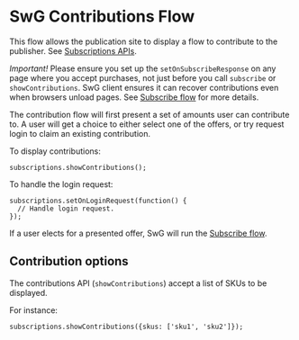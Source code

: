 <!---
Copyright 2018 The Subscribe with Google Authors. All Rights Reserved.

Licensed under the Apache License, Version 2.0 (the "License");
you may not use this file except in compliance with the License.
You may obtain a copy of the License at

     http://www.apache.org/licenses/LICENSE-2.0

Unless required by applicable law or agreed to in writing, software
distributed under the License is distributed on an "AS-IS" BASIS,
WITHOUT WARRANTIES OR CONDITIONS OF ANY KIND, either express or implied.
See the License for the specific language governing permissions and
limitations under the License.
-->

# SwG Contributions Flow

This flow allows the publication site to display a flow to contribute to
the publisher. See [Subscriptions APIs](./core-apis.md).

*Important!* Please ensure you set up the `setOnSubscribeResponse` on any page where you accept purchases, not just before you call `subscribe` or `showContributions`. SwG client ensures it can recover contributions even when browsers unload pages. See [Subscribe flow](./subscribe-flow.md) for more details.

The contribution flow will first present a set of amounts user can contribute to.
A user will get a choice to either select one of the offers, or try request login to claim an existing contribution.

To display contributions:

```
subscriptions.showContributions();
```

To handle the login request:

```
subscriptions.setOnLoginRequest(function() {
  // Handle login request.
});
```

If a user elects for a presented offer, SwG will run the [Subscribe flow](./subscribe-flow.md).


## Contribution options

The contributions API (`showContributions`) accept a list of SKUs to be displayed.

For instance:

```
subscriptions.showContributions({skus: ['sku1', 'sku2']});
```
